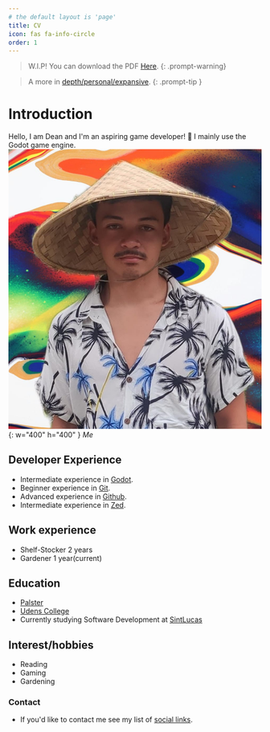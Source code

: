 ```yaml
---
# the default layout is 'page'
title: CV
icon: fas fa-info-circle
order: 1
---
```

> W.I.P! You can download the PDF [Here](assets/img/personal/CV.pdf).
{: .prompt-warning}

>A more in [depth/personal/expansive](https://deanlemans.github.io/posts/Dean-Lemans/).
{: .prompt-tip }

# Introduction
Hello, I am Dean and I'm an aspiring game developer! 👋
I mainly use the Godot game engine.
![me](/assets/img/personal/avatar-2-CV.jpg){: w="400" h="400" }
_Me_

## Developer Experience
- Intermediate experience in [Godot](https://godotengine.org/).
- Beginner experience in [Git](https://git-scm.com/).
- Advanced experience in [Github](https://github.com/DeanLemans).
- Intermediate experience in [Zed](https://zed.dev/).

## Work experience
- Shelf-Stocker 2 years
- Gardener 1 year(current)

## Education
- [Palster](https://www.depalster.nl/)
- [Udens College](https://www.udenscollege.nl/)
- Currently studying Software Development at [SintLucas](https://www.sintlucas.nl/)

## Interest/hobbies
- Reading
- Gaming
- Gardening

###  Contact
- If you'd like to contact me see my list of [social links](https://linksta.cc/@Dean).
